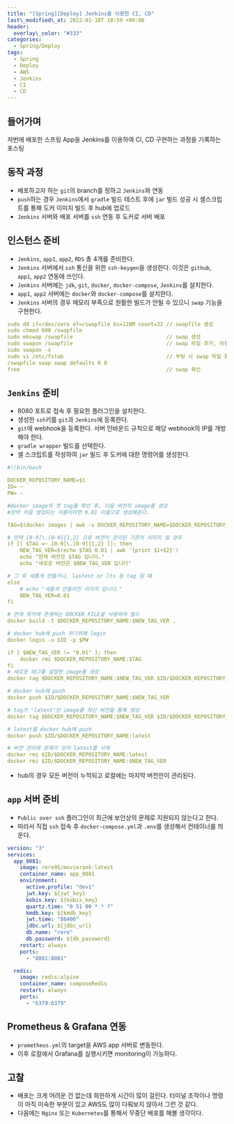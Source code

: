 ```yaml
---
title: "[Spring][Deploy] Jenkins를 이용한 CI, CD"
last\_modified\_at: 2022-01-18T 10:59 +09:00
header:
  overlay\_color: "#333"
categories:
  - Spring/Deploy
tags:
  - Spring
  - Deploy
  - AWS
  - Jenkins
  - CI
  - CD
---
```

## 들어가며
저번에 배포한 스프링 App을 Jenkins를 이용하여 CI, CD 구현하는 과정을 기록하는 포스팅

## 동작 과정
- 배포하고자 하는 `git`의 branch를 정하고 `Jenkins`와 연동
- `push`하는 경우 `Jenkins`에서 `gradle` 빌드 테스트 후에 `jar` 빌드 성공 시 셸스크립트를 통해 도커 이미지 빌드 후 hub에 업로드
- `Jenkins` 서버와 배포 서버를 `ssh` 연동 후 도커로 서버 배포

## 인스턴스 준비
- `Jenkins`, `app1`, `app2`, `RDS` 총 4개를 준비한다. 
- `Jenkins` 서버에서 `ssh` 통신을 위한 `ssh-keygen`을 생성한다. 이것은 `github`, `app1`, `app2` 연동에 쓰인다.
- `Jenkins` 서버에는 `jdk`, `git`, `docker`, `docker-compose`, `Jenkins`를 설치한다.
- `app1`, `app2` 서버에는 `docker`와 `docker-compose`를 설치한다.
- `Jenkins` 서버의 경우 메모리 부족으로 원활한 빌드가 안될 수 있으니 `swap` 기능을 구현한다.

```yaml
sudo dd if=/dev/zero of=/swapfile bs=128M count=32 // swapfile 생성
sudo chmod 600 /swapfile                            
sudo mkswap /swapfile                              // swap 생성
sudo swapon /swapfile                              // swap 파일 추가, 이용
sudo swapon -s
sudo vi /etc/fstab                                 // 부팅 시 swap 파일 활성화
/swapfile swap swap defaults 0 0
free                                               // swap 확인
```

## `Jenkins` 준비
- 8080 포트로 접속 후 필요한 플러그인을 설치한다.
- 생성한 `ssh`키를 `git`과 `Jenkins`에 등록한다.
- `git`에 webhook을 등록한다. 서버 인바운드 규칙으로 해당 webhook의 IP를 개방해야 한다.
- `gradle wrapper` 빌드를 선택한다.
- 셸 스크립트를 작성하여 `jar` 빌드 후 도커에 대한 명령어를 생성한다.

```yaml
#!/bin/bash

DOCKER_REPOSITORY_NAME=$1
ID= ~
PW= ~

#docker image의 첫 tag를 확인 후, 다음 버전의 image를 생성
#만약 처음 생성되는 이름이라면 0.01 이름으로 생성해준다.

TAG=$(docker images | awk -v DOCKER_REPOSITORY_NAME=$DOCKER_REPOSITORY_NAME '{if ($1 == DOCKER_REPOSITORY_NAME) print $2;}')

# 만약 [0-9]\.[0-9]{1,2} 으로 버전이 관리된 기존의 이미지 일 경우
if [[ $TAG =~ [0-9]\.[0-9]{1,2} ]]; then
    NEW_TAG_VER=$(echo $TAG 0.01 | awk '{print $1+$2}')
    echo "현재 버전은 $TAG 입니다."
    echo "새로운 버전은 $NEW_TAG_VER 입니다"

# 그 외 새롭게 만들거나, lastest or lts 등 tag 일 때
else
    # echo "새롭게 만들어진 이미지 입니다."
    NEW_TAG_VER=0.01
fi

# 현재 위치에 존재하는 DOCKER FILE을 사용하여 빌드
docker build -t $DOCKER_REPOSITORY_NAME:$NEW_TAG_VER .

# docker hub에 push 하기위해 login
docker login -u $ID -p $PW

if [ $NEW_TAG_VER != "0.01" ]; then
    docker rmi $DOCKER_REPOSITORY_NAME:$TAG
fi
# 새로운 태그를 설정한 image를 생성
docker tag $DOCKER_REPOSITORY_NAME:$NEW_TAG_VER $ID/$DOCKER_REPOSITORY_NAME:$NEW_TAG_VER

# docker hub에 push
docker push $ID/$DOCKER_REPOSITORY_NAME:$NEW_TAG_VER

# tag가 "latest"인 image를 최신 버전을 통해 생성
docker tag $DOCKER_REPOSITORY_NAME:$NEW_TAG_VER $ID/$DOCKER_REPOSITORY_NAME:latest

# latest를 docker hub에 push
docker push $ID/$DOCKER_REPOSITORY_NAME:latest

# 버전 관리에 문제가 있어 latest를 삭제
docker rmi $ID/$DOCKER_REPOSITORY_NAME:latest
docker rmi $ID/$DOCKER_REPOSITORY_NAME:$NEW_TAG_VER
```
- hub의 경우 모든 버전이 누적되고 로컬에는 마지막 버전만이 관리된다.

## `app` 서버 준비
- `Public over ssh` 플러그인이 최근에 보안상의 문제로 지원되지 않는다고 한다.
- 따라서 직접 `ssh` 접속 후 `docker-compose.yml`과 `.env`를 생성해서 컨테이너를 띄운다.

```yaml
version: "3"
services:
  app_8081:
    image: rere95/movierank:latest
    container_name: app_8081
    environment:
      active.profile: "dev1"
      jwt.key: ${jwt_key}
      kobis.key: ${kobis_key}
      quartz.time: "0 51 00 * * ?"
      kmdb.key: ${kmdb_key}
      jwt.time: "86400"
      jdbc.url: ${jdbc_url}
      db.name: "rere"
      db.password: ${db_password}
    restart: always
    ports:
      - "8081:8081"

  redis:
    image: redis:alpine
    container_name: composeRedis
    restart: always
    ports:
      - "6379:6379"
```

## Prometheus & Grafana 연동
- `prometheus.yml`의 target을 AWS app 서버로 변동한다.
- 이후 로컬에서 Grafana를 실행시키면 monitoring이 가능하다.

## 고찰
- 배포는 크게 어려운 건 없는데 희한하게 시간이 많이 걸린다. 터미널 조작이나 명령이 아직 미숙한 부분이 있고 AWS도 많이 다뤄보지 않아서 그런 것 같다.
- 다음에는 `Nginx` 또는 `Kubernetes`를 통해서 무중단 배포를 해볼 생각이다. 